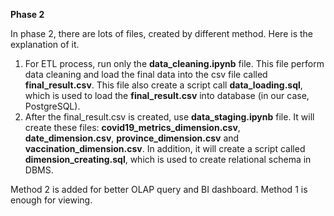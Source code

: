 **Phase 2**

In phase 2, there are lots of files, created by different method. Here is the explanation of it.
  1.  For ETL process, run only the **data_cleaning.ipynb** file. This file perform data cleaning and load the final data into the csv file called **final_result.csv**.
        This file also create a script call **data_loading.sql**, which is used to load the **final_result.csv** into database (in our case, PostgreSQL). 
  2.  After the final_result.csv is created, use **data_staging.ipynb** file. It will create these files:
       **covid19_metrics_dimension.csv**, **date_dimension.csv**, **province_dimension.csv** and **vaccination_dimension.csv**.
       In addition, it will create a script called **dimension_creating.sql**, which is used to create relational schema in DBMS.
  
  Method 2 is added for better OLAP query and BI dashboard. Method 1 is enough for viewing. 
